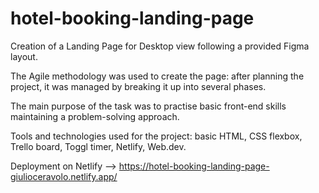 # hotel-booking-landing-page

Creation of a Landing Page for Desktop view following a provided Figma layout.

The Agile methodology was used to create the page: after planning the project, it was managed by breaking it up into several phases.

The main purpose of the task was to practise basic front-end skills maintaining a problem-solving approach.

Tools and technologies used for the project: basic HTML, CSS flexbox, Trello board, Toggl timer, Netlify, Web.dev.

Deployment on Netlify --> https://hotel-booking-landing-page-giulioceravolo.netlify.app/
